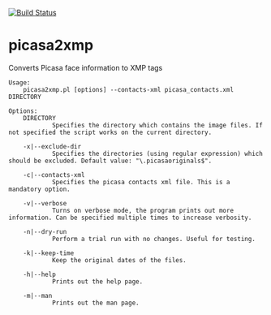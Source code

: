 [![Build Status](https://travis-ci.org/asalamon74/picasa2xmp.svg?branch=master)](https://travis-ci.org/asalamon74/picasa2xmp)

# picasa2xmp

Converts Picasa face information to XMP tags

```
Usage:
    picasa2xmp.pl [options] --contacts-xml picasa_contacts.xml DIRECTORY

Options:
    DIRECTORY
            Specifies the directory which contains the image files. If not specified the script works on the current directory.

    -x|--exclude-dir
            Specifies the directories (using regular expression) which should be excluded. Default value: "\.picasaoriginals$".

    -c|--contacts-xml
            Specifies the picasa contacts xml file. This is a mandatory option.

    -v|--verbose
            Turns on verbose mode, the program prints out more information. Can be specified multiple times to increase verbosity.

    -n|--dry-run
            Perform a trial run with no changes. Useful for testing.

    -k|--keep-time
            Keep the original dates of the files.

    -h|--help
            Prints out the help page.

    -m|--man
            Prints out the man page.
```
